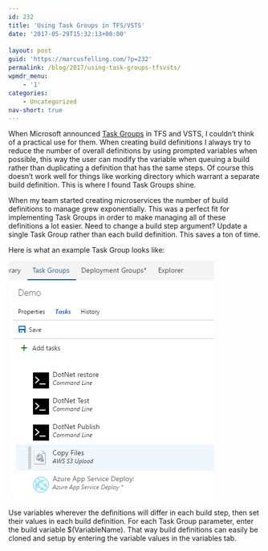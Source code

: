 ```yaml
---
id: 232
title: 'Using Task Groups in TFS/VSTS'
date: '2017-05-29T15:32:13+00:00'

layout: post
guid: 'https://marcusfelling.com/?p=232'
permalink: /blog/2017/using-task-groups-tfsvsts/
wpmdr_menu:
    - '1'
categories:
    - Uncategorized
nav-short: true
---
```


When Microsoft announced [Task Groups](https://www.visualstudio.com/en-us/docs/build/concepts/library/task-groups) in TFS and VSTS, I couldn’t think of a practical use for them. When creating build definitions I always try to reduce the number of overall definitions by using prompted variables when possible, this way the user can modify the variable when queuing a build rather than duplicating a definition that has the same steps. Of course this doesn’t work well for things like working directory which warrant a separate build definition. This is where I found Task Groups shine.

When my team started creating microservices the number of build definitions to manage grew exponentially. This was a perfect fit for implementing Task Groups in order to make managing all of these definitions a lot easier. Need to change a build step argument? Update a single Task Group rather than each build definition. This saves a ton of time.

Here is what an example Task Group looks like:

![](/content/uploads/2017/05/TaskGroupDemo.png)

Use variables wherever the definitions will differ in each build step, then set their values in each build definition. For each Task Group parameter, enter the build variable $(VariableName). That way build definitions can easily be cloned and setup by entering the variable values in the variables tab.